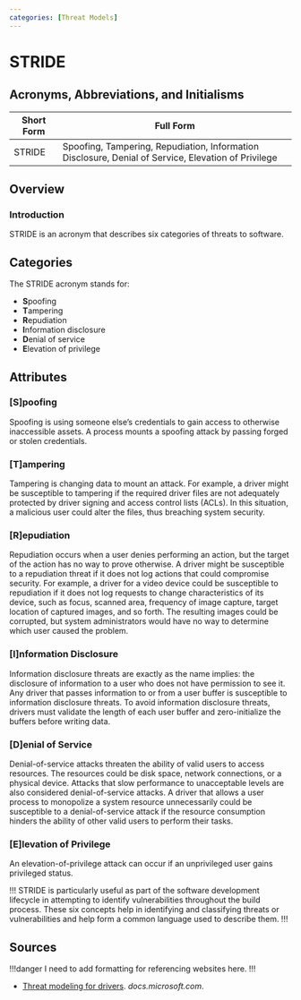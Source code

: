```yaml
---
categories: [Threat Models]
---
```


# STRIDE

## Acronyms, Abbreviations, and Initialisms

| Short Form | Full Form |
| - | - |
| STRIDE | Spoofing, Tampering, Repudiation, Information Disclosure, Denial of Service, Elevation of Privilege |

## Overview

### Introduction

STRIDE is an acronym that describes six categories of threats to software.

## Categories

The STRIDE acronym stands for:

- **S**poofing
- **T**ampering
- **R**epudiation
- **I**nformation disclosure
- **D**enial of service
- **E**levation of privilege

## Attributes

### [S]poofing

Spoofing is using someone else’s credentials to gain access to otherwise inaccessible assets. A process mounts a spoofing attack by passing forged or stolen credentials.

### [T]ampering

Tampering is changing data to mount an attack. For example, a driver might be susceptible to tampering if the required driver files are not adequately protected by driver signing and access control lists (ACLs). In this situation, a malicious user could alter the files, thus breaching system security.

### [R]epudiation

Repudiation occurs when a user denies performing an action, but the target of the action has no way to prove otherwise. A driver might be susceptible to a repudiation threat if it does not log actions that could compromise security. For example, a driver for a video device could be susceptible to repudiation if it does not log requests to change characteristics of its device, such as focus, scanned area, frequency of image capture, target location of captured images, and so forth. The resulting images could be corrupted, but system administrators would have no way to determine which user caused the problem.

### [I]nformation Disclosure

Information disclosure threats are exactly as the name implies: the disclosure of information to a user who does not have permission to see it. Any driver that passes information to or from a user buffer is susceptible to information disclosure threats. To avoid information disclosure threats, drivers must validate the length of each user buffer and zero-initialize the buffers before writing data.

### [D]enial of Service

Denial-of-service attacks threaten the ability of valid users to access resources. The resources could be disk space, network connections, or a physical device. Attacks that slow performance to unacceptable levels are also considered denial-of-service attacks. A driver that allows a user process to monopolize a system resource unnecessarily could be susceptible to a denial-of-service attack if the resource consumption hinders the ability of other valid users to perform their tasks.

### [E]levation of Privilege

An elevation-of-privilege attack can occur if an unprivileged user gains privileged status.

!!!
STRIDE is particularly useful as part of the software development lifecycle in attempting to identify vulnerabilities throughout the build process. These six concepts help in identifying and classifying threats or vulnerabilities and help form a common language used to describe them.
!!!

## Sources

!!!danger
I need to add formatting for referencing websites here.
!!!

- [Threat modeling for drivers](https://docs.microsoft.com/en-us/windows-hardware/drivers/driversecurity/threat-modeling-for-drivers). *docs.microsoft.com*.